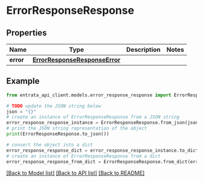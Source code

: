 # ErrorResponseResponse


## Properties

Name | Type | Description | Notes
------------ | ------------- | ------------- | -------------
**error** | [**ErrorResponseResponseError**](ErrorResponseResponseError.md) |  | 

## Example

```python
from entrata_api_client.models.error_response_response import ErrorResponseResponse

# TODO update the JSON string below
json = "{}"
# create an instance of ErrorResponseResponse from a JSON string
error_response_response_instance = ErrorResponseResponse.from_json(json)
# print the JSON string representation of the object
print(ErrorResponseResponse.to_json())

# convert the object into a dict
error_response_response_dict = error_response_response_instance.to_dict()
# create an instance of ErrorResponseResponse from a dict
error_response_response_from_dict = ErrorResponseResponse.from_dict(error_response_response_dict)
```
[[Back to Model list]](../README.md#documentation-for-models) [[Back to API list]](../README.md#documentation-for-api-endpoints) [[Back to README]](../README.md)


